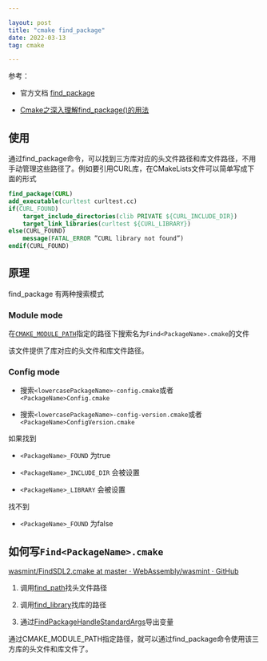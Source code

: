```yaml
---

layout: post
title: "cmake find_package"
date: 2022-03-13
tag: cmake

---
```


参考：

- 官方文档  [find_package](https://cmake.org/cmake/help/latest/command/find_package.html#id3)

- [Cmake之深入理解find_package()的用法](https://zhuanlan.zhihu.com/p/97369704)



## 使用

通过find_package命令，可以找到三方库对应的头文件路径和库文件路径，不用手动管理这些路径了。例如要引用CURL库，在CMakeLists文件可以简单写成下面的形式

```cmake
find_package(CURL)
add_executable(curltest curltest.cc)
if(CURL_FOUND)
    target_include_directories(clib PRIVATE ${CURL_INCLUDE_DIR})
    target_link_libraries(curltest ${CURL_LIBRARY})
else(CURL_FOUND)
    message(FATAL_ERROR ”CURL library not found”)
endif(CURL_FOUND)
```

## 原理

find_package 有两种搜索模式

### Module mode

在[`CMAKE_MODULE_PATH`](https://cmake.org/cmake/help/latest/variable/CMAKE_MODULE_PATH.html#variable:CMAKE_MODULE_PATH "CMAKE_MODULE_PATH")指定的路径下搜索名为`Find<PackageName>.cmake`的文件

该文件提供了库对应的头文件和库文件路径。

### Config mode

- 搜索`<lowercasePackageName>-config.cmake`或者`<PackageName>Config.cmake`

- 搜索`<lowercasePackageName>-config-version.cmake`或者`<PackageName>ConfigVersion.cmake`



如果找到

- `<PackageName>_FOUND` 为true

- `<PackageName>_INCLUDE_DIR` 会被设置

- `<PackageName>_LIBRARY` 会被设置

找不到

- `<PackageName>_FOUND` 为false



## 如何写`Find<PackageName>.cmake`

[wasmint/FindSDL2.cmake at master · WebAssembly/wasmint · GitHub](https://github.com/WebAssembly/wasmint/blob/master/cmake/FindSDL2.cmake)

1. 调用[find_path](https://cmake.org/cmake/help/latest/command/find_path.html)找头文件路径

2. 调用[find_library](https://cmake.org/cmake/help/latest/command/find_library.html)找库的路径

3. 通过[FindPackageHandleStandardArgs](https://cmake.org/cmake/help/latest/module/FindPackageHandleStandardArgs.html)导出变量

通过CMAKE_MODULE_PATH指定路径，就可以通过find_package命令使用该三方库的头文件和库文件了。


